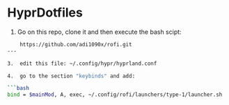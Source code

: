 # HyprDotfiles

1.  Go on this repo, clone it and then execute the bash scipt:

```bash
    https://github.com/adi1090x/rofi.git
---

3.  edit this file: ~/.config/hypr/hyprland.conf

4.  go to the section "keybinds" and add:

```bash
bind = $mainMod, A, exec, ~/.config/rofi/launchers/type-1/launcher.sh
